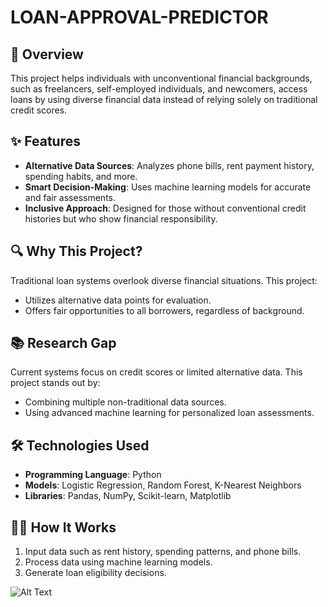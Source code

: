 # LOAN-APPROVAL-PREDICTOR

## 🚀 Overview
This project helps individuals with unconventional financial backgrounds, such as freelancers, self-employed individuals, and newcomers, access loans by using diverse financial data instead of relying solely on traditional credit scores.

## ✨ Features
- **Alternative Data Sources**: Analyzes phone bills, rent payment history, spending habits, and more.
- **Smart Decision-Making**: Uses machine learning models for accurate and fair assessments.
- **Inclusive Approach**: Designed for those without conventional credit histories but who show financial responsibility.

## 🔍 Why This Project?
Traditional loan systems overlook diverse financial situations. This project:
- Utilizes alternative data points for evaluation.
- Offers fair opportunities to all borrowers, regardless of background.

## 📚 Research Gap
Current systems focus on credit scores or limited alternative data. This project stands out by:
- Combining multiple non-traditional data sources.
- Using advanced machine learning for personalized loan assessments.

## 🛠️ Technologies Used
- **Programming Language**: Python  
- **Models**: Logistic Regression, Random Forest, K-Nearest Neighbors  
- **Libraries**: Pandas, NumPy, Scikit-learn, Matplotlib

## 👩‍💻 How It Works
1. Input data such as rent history, spending patterns, and phone bills.  
2. Process data using machine learning models.  
3. Generate loan eligibility decisions.


![Alt Text](images/image1.png)


